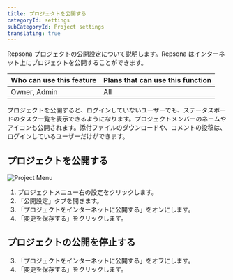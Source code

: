 ```yaml
---
title: プロジェクトを公開する
categoryId: settings
subCategoryId: Project settings
translating: true
---
```


Repsona プロジェクトの公開設定について説明します。Repsona はインターネット上にプロジェクトを公開することができます。

|Who can use this feature|Plans that can use this function|
|---|---|
|Owner, Admin|All|

プロジェクトを公開すると、ログインしていないユーザーでも、ステータスボードのタスク一覧を表示できるようになります。プロジェクトメンバーのネームやアイコンも公開されます。添付ファイルのダウンロードや、コメントの投稿は、ログインしているユーザーだけができます。

## プロジェクトを公開する

![Project Menu](/images/help/project-menu.en.png)

1. プロジェクトメニュー右の設定をクリックします。
2. 「公開設定」タブを開きます。
3. 「プロジェクトをインターネットに公開する」をオンにします。
4. 「変更を保存する」をクリックします。

## プロジェクトの公開を停止する

3. 「プロジェクトをインターネットに公開する」をオフにします。
4. 「変更を保存する」をクリックします。
